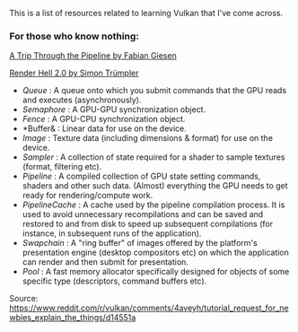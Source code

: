This is a list of resources related to learning Vulkan that I've come across.  

### For those who know nothing:

[A Trip Through the Pipeline by 
Fabian Giesen](https://fgiesen.wordpress.com/2011/07/09/a-trip-through-the-graphics-pipeline-2011-index/)

[Render Hell 2.0 by Simon Trümpler](https://simonschreibt.de/gat/renderhell/)


*  *Queue* : A queue onto which you submit commands that the GPU reads and executes (asynchronously).
*  *Semaphore* : A GPU-GPU synchronization object.
*  *Fence* : A GPU-CPU synchronization object.
*  *Buffer& : Linear data for use on the device.
*  *Image* : Texture data (including dimensions & format) for use on the device.
*  *Sampler* : A collection of state required for a shader to sample textures (format, filtering etc).
*  *Pipeline* : A compiled collection of GPU state setting commands, shaders and other such data. (Almost) everything the GPU needs to get ready for rendering/compute work.
*  *PipelineCache* : A cache used by the pipeline compilation process. It is used to avoid unnecessary recompilations and can be saved and restored to and from disk to speed up subsequent compilations (for instance, in subsequent runs of the application).
*  *Swapchain* : A "ring buffer" of images offered by the platform's presentation engine (desktop compositors etc) on which the application can render and then submit for presentation.
*  *Pool* : A fast memory allocator specifically designed for objects of some specific type (descriptors, command buffers etc).

Source: https://www.reddit.com/r/vulkan/comments/4aveyh/tutorial_request_for_newbies_explain_the_things/d14551a
